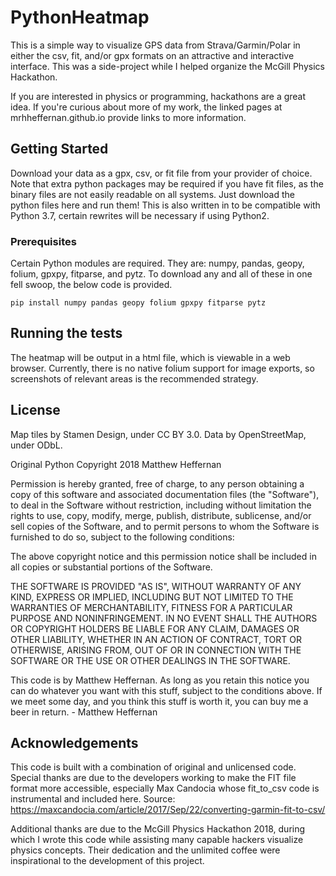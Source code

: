 # PythonHeatmap

This is a simple way to visualize GPS data from Strava/Garmin/Polar in either the csv, fit, and/or gpx formats on an attractive and interactive interface.
This was a side-project while I helped organize the McGill Physics Hackathon.

If you are interested in physics or programming, hackathons are a great idea. If you're curious about more of my work, the linked pages at mrhheffernan.github.io provide links to more information.

## Getting Started

Download your data as a gpx, csv, or fit file from your provider of choice. Note that extra python packages may be required if you have fit files, as the binary files are not easily readable on all systems. Just download the python files here and run them! This is also written in to be compatible with Python 3.7, certain rewrites will be necessary if using Python2.


### Prerequisites

Certain Python modules are required. They are: numpy, pandas, geopy, folium, gpxpy, fitparse, and pytz. To download any and all of these in one fell swoop, the below code is provided.

```
pip install numpy pandas geopy folium gpxpy fitparse pytz
```

## Running the tests

The heatmap will be output in a html file, which is viewable in a web browser. Currently, there is no native folium support for image exports, so screenshots of relevant areas is the recommended strategy.

## License

Map tiles by Stamen Design, under CC BY 3.0. Data by OpenStreetMap, under ODbL.

Original Python Copyright 2018 Matthew Heffernan

Permission is hereby granted, free of charge, to any person obtaining a copy of this software and associated documentation files (the "Software"), to deal in the Software without restriction, including without limitation the rights to use, copy, modify, merge, publish, distribute, sublicense, and/or sell copies of the Software, and to permit persons to whom the Software is furnished to do so, subject to the following conditions:

The above copyright notice and this permission notice shall be included in all copies or substantial portions of the Software.

THE SOFTWARE IS PROVIDED "AS IS", WITHOUT WARRANTY OF ANY KIND, EXPRESS OR IMPLIED, INCLUDING BUT NOT LIMITED TO THE WARRANTIES OF MERCHANTABILITY, FITNESS FOR A PARTICULAR PURPOSE AND NONINFRINGEMENT. IN NO EVENT SHALL THE AUTHORS OR COPYRIGHT HOLDERS BE LIABLE FOR ANY CLAIM, DAMAGES OR OTHER LIABILITY, WHETHER IN AN ACTION OF CONTRACT, TORT OR OTHERWISE, ARISING FROM, OUT OF OR IN CONNECTION WITH THE SOFTWARE OR THE USE OR OTHER DEALINGS IN THE SOFTWARE.

This code is by Matthew Heffernan.  As long as you retain this notice you
can do whatever you want with this stuff, subject to the conditions above.
If we meet some day, and you think this stuff is worth it, you can buy me a beer
in return.   - Matthew Heffernan

## Acknowledgements
This code is built with a combination of original and unlicensed code. Special thanks are due to the developers working to make the FIT file format more accessible, especially Max Candocia whose fit_to_csv code is instrumental and included here. Source: https://maxcandocia.com/article/2017/Sep/22/converting-garmin-fit-to-csv/

Additional thanks are due to the McGill Physics Hackathon 2018, during which I wrote this code while assisting many capable hackers visualize physics concepts. Their dedication and the unlimited coffee were inspirational to the development of this project.
